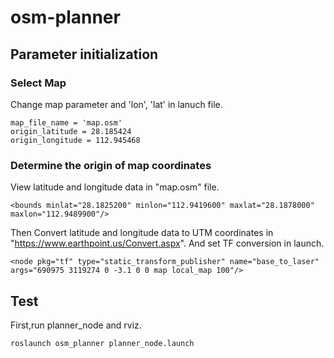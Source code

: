 # osm-planner

## Parameter initialization
### Select Map
Change map parameter and 'lon', 'lat' in lanuch file.
```
map_file_name = 'map.osm'
origin_latitude = 28.185424
origin_longitude = 112.945468
``` 
### Determine the origin of map coordinates
View latitude and longitude data in "map.osm" file.
```
<bounds minlat="28.1825200" minlon="112.9419600" maxlat="28.1878000" maxlon="112.9489900"/>
```
Then Convert latitude and longitude data to UTM coordinates in "https://www.earthpoint.us/Convert.aspx".
And set TF conversion in launch.
```
<node pkg="tf" type="static_transform_publisher" name="base_to_laser" args="690975 3119274 0 -3.1 0 0 map local_map 100"/>
```
## Test
First,run planner_node and rviz.
```
roslaunch osm_planner planner_node.launch 
``` 
